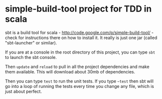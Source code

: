 # simple-build-tool project for TDD in scala

sbt is a build tool for scala - http://code.google.com/p/simple-build-tool/ - check for instructions there on how to install it.  It really is just one jar (called "sbt-launcher" or similar).

If you are at a console in the root directory of this project, you can type `sbt` to launch the sbt console.

Then `update` and `reload` to pull in all the project dependencies and make them available.  This will download about 30mb of dependencies.

Then you can type `test` to run the unit tests.  If you type `~test` then sbt will go into a loop of running the tests every time you change any file, which is just about perfect.
